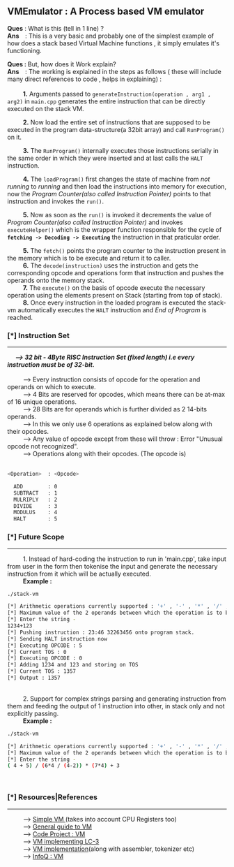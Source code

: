 <h2> VMEmulator : A Process based VM emulator </h2>

<b>Ques</b>  : What is this (tell in 1 line) ?<br>
<b>Ans</b>&emsp;: This is a very basic and probably one of the simplest example of how does a stack based Virtual Machine functions , it simply emulates it's functioning.

<b>Ques  : </b> But, how does it Work explain?</br>
<b>Ans</b>&emsp;: The working is explained in the steps as follows ( these will include many direct references to code , helps in explaining) : 
<br> <br>
&emsp; &emsp; <b>1.</b> Arguments passed to `generateInstruction(operation , arg1 , arg2)` in `main.cpp` generates the entire instruction that can be directly executed on the stack VM. <br>

&emsp; &emsp; <b>2.</b> Now load the entire set of instructions that are supposed to be executed in the program data-structure(a 32bit array) and call `RunProgram()` on it.<br>

&emsp; &emsp; <b>3.</b> The `RunProgram()` internally executes those instructions serially in the same order in which they were inserted and at last calls the `HALT` instruction.<br>

&emsp; &emsp; <b>4.</b> The `loadProgram()` first changes the state of machine from <i>not running</i> to <i>running</i> and then load the instructions into memory for execution, now the <i>Program Counter(also called Instruction Pointer)</i> points to that instruction and invokes the `run()`.<br>

&emsp; &emsp; <b>5.</b> Now as soon as the `run()` is invoked it decrements the value of <i>Program Counter(also called Instruction Pointer)</i> and invokes `executeHelper()` which is the wrapper function responsible for the cycle of <b>`fetching -> Decoding -> Executing`</b> the instruction in that praticular order. <br>

&emsp; &emsp; <b>5.</b> The `fetch()` points the program counter to the instruction present in the memory which is to be execute and return it to caller.<br> 
&emsp; &emsp; <b>6.</b> The `decode(instruction)` uses the instruction and gets the corresponding opcode and operations form that instruction and pushes the operands onto the memory stack.<br> 
&emsp; &emsp; <b>7.</b> The `execute()` on the basis of opcode execute the necessary operation using the elements present on Stack (starting from top of stack).<br> 
&emsp; &emsp; <b>8.</b> Once every instruction in the loaded program is executed the stack-vm automatically executes the `HALT` instruction and <i>End of Program</i> is reached.<br> 

<h3> [*] Instruction Set</h3><hr>
&emsp; <b><i>--> 32 bit - 4Byte RISC Instruction Set (fixed length) i.e every instruction must be of 32-bit. </i></b><br>
<br>
&emsp; &emsp; --> Every instruction consists of opcode for the operation and operands on which to execute.<br>
&emsp; &emsp; --> 4 Bits are reserved for opcodes, which means there can be at-max of 16 unique operations.<br>
&emsp; &emsp; --> 28 Bits are for operands which is further divided as 2 14-bits operands. <br>
&emsp; &emsp; --> In this we only use 6 operations as explained below along with their opcodes. <br>
&emsp; &emsp; --> Any value of opcode except from these will throw : Error "Unusual opcode not recognized". <br>
&emsp; &emsp; --> Operations along with their opcodes. (The opcode is) <br>
<br>

```bash
<Operation>  : <Opcode>

  ADD        : 0
  SUBTRACT   : 1
  MULRIPLY   : 2 
  DIVIDE     : 3
  MODULUS    : 4 
  HALT       : 5
```
<h3> [*] Future Scope</h3><hr>
&emsp; &emsp; 1. Instead of hard-coding the instruction to run in 'main.cpp', take input from user in the form then tokenise the input and generate the necessary instruction from it which will be actually executed.
<br>
 &emsp; &emsp; <strong>Example : </strong>
<br>

```bash
./stack-vm

[*] Arithmetic operations currently supported : '+' , '-' , '*' , '/' , '%'
[*] Maximum value of the 2 operands between which the operation is to be performed : '8191' # Restriction due to max size of operand being 14-bit
[*] Enter the string -
1234+123
[*] Pushing instruction : 23:46 32263456 onto program stack.
[*] Sending HALT instruction now
[*] Executing OPCODE : 5
[*] Current TOS : 0
[*] Executing OPCODE : 0
[*] Adding 1234 and 123 and storing on TOS 
[*] Current TOS : 1357
[*] Output : 1357

```
<br>
&emsp; &emsp; 2. Support for complex strings parsing and generating instruction from them and feeding the output of 1 instruction into other, in stack only and not explicitly passing.
</br>
 &emsp; &emsp; <strong>Example : </strong>
<br>

```bash
./stack-vm

[*] Arithmetic operations currently supported : '+' , '-' , '*' , '/' , '%'
[*] Maximum value of the 2 operands between which the operation is to be performed : '8191' # Restriction due to max size of operand being 14-bit
[*] Enter the string -
( 4 + 5) / (6*4 / (4-2)) * (7*4) + 3
```

<br>

<h3> [*] Resources|References </h3><hr>

&emsp; &emsp; --> <a href=" https://bartoszsypytkowski.com/simple-virtual-machine"> Simple VM </a>(takes into account CPU Registers too)<br>
&emsp; &emsp; --> <a href=" https://en.wikibooks.org/wiki/Creating_a_Virtual_Machine/Introduction"> General guide to VM</a><br>
&emsp; &emsp; --> <a href=" https://www.codeproject.com/KB/recipes/B32Machine1/VMCS.pdf">Code Project : VM </a><br>
&emsp; &emsp; --> <a href=" https://justinmeiners.github.io/lc3-vm">VM implementing LC-3</a> <br>
&emsp; &emsp; --> <a href=" https://www.youtube.com/playlist?list=PLSiFUSQSRYAOFwfP-aMzXJlWKVyIuWfPU"> VM implementation</a>(along with assembler, tokenizer etc)<br>
&emsp; &emsp; --> <a href=" InfoQ : https://www.youtube.com/watch?v=OjaAToVkoTw"> InfoQ : VM</a><br>

